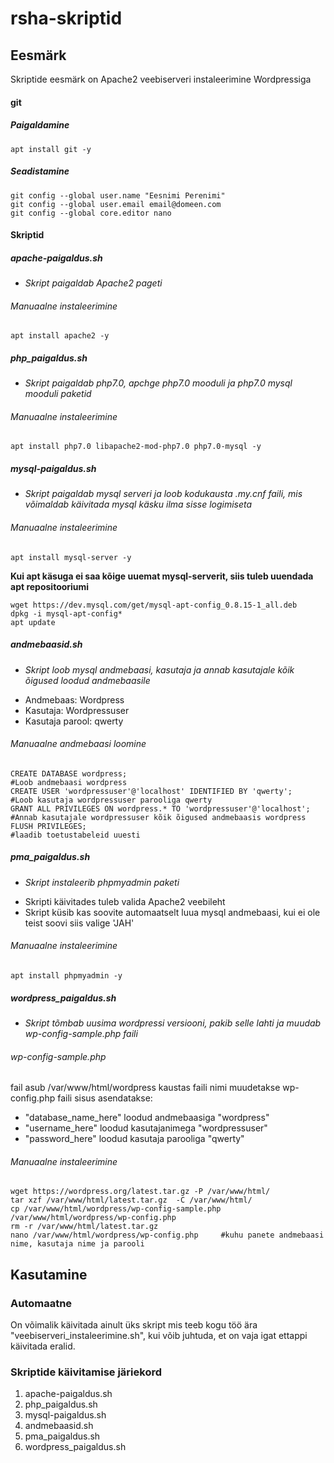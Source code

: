 # rsha-skriptid
## Eesmärk
Skriptide eesmärk on Apache2 veebiserveri instaleerimine Wordpressiga
#### git
##### Paigaldamine
```
apt install git -y
```
##### Seadistamine
```
git config --global user.name "Eesnimi Perenimi"
git config --global user.email email@domeen.com
git config --global core.editor nano
```

#### Skriptid
##### apache-paigaldus.sh
* *Skript paigaldab Apache2 pageti*
###### Manuaalne instaleerimine
```
apt install apache2 -y
```

##### php_paigaldus.sh
* *Skript paigaldab php7.0, apchge php7.0 mooduli ja php7.0 mysql mooduli paketid*
###### Manuaalne instaleerimine
```
apt install php7.0 libapache2-mod-php7.0 php7.0-mysql -y
```

##### mysql-paigaldus.sh
* *Skript paigaldab mysql serveri ja loob kodukausta .my.cnf faili, mis võimaldab käivitada mysql käsku ilma sisse logimiseta*
###### Manuaalne instaleerimine
```
apt install mysql-server -y
```
**Kui apt käsuga ei saa kõige uuemat mysql-serverit, siis tuleb uuendada apt  repositooriumi**
```
wget https://dev.mysql.com/get/mysql-apt-config_0.8.15-1_all.deb
dpkg -i mysql-apt-config*
apt update
```

##### andmebaasid.sh
* *Skript loob mysql andmebaasi, kasutaja ja annab kasutajale kõik õigused loodud andmebaasile*
- Andmebaas: Wordpress
- Kasutaja: Wordpressuser
- Kasutaja parool: qwerty
###### Manuaalne andmebaasi loomine
```
CREATE DATABASE wordpress;                                          #Loob andmebaasi wordpress
CREATE USER 'wordpressuser'@'localhost' IDENTIFIED BY 'qwerty';     #Loob kasutaja wordpressuser parooliga qwerty
GRANT ALL PRIVILEGES ON wordpress.* TO 'wordpressuser'@'localhost'; #Annab kasutajale wordpressuser kõik õigused andmebaasis wordpress
FLUSH PRIVILEGES;                                                   #laadib toetustabeleid uuesti
```

##### pma_paigaldus.sh
* *Skript instaleerib phpmyadmin paketi*
- Skripti käivitades tuleb valida Apache2 veebileht
- Skript küsib kas soovite automaatselt luua mysql andmebaasi, kui ei ole teist soovi siis valige 'JAH'
###### Manuaalne instaleerimine
```
apt install phpmyadmin -y
```

##### wordpress_paigaldus.sh
* *Skript tõmbab uusima wordpressi versiooni, pakib selle lahti ja muudab wp-config-sample.php faili*
###### wp-config-sample.php
fail asub /var/www/html/wordpress kaustas
faili nimi muudetakse wp-config.php
faili sisus asendatakse:
- "database_name_here" loodud andmebaasiga "wordpress"
- "username_here" loodud kasutajanimega "wordpressuser"
- "password_here" loodud kasutaja parooliga "qwerty"
###### Manuaalne instaleerimine
```
wget https://wordpress.org/latest.tar.gz -P /var/www/html/
tar xzf /var/www/html/latest.tar.gz  -C /var/www/html/
cp /var/www/html/wordpress/wp-config-sample.php /var/www/html/wordpress/wp-config.php
rm -r /var/www/html/latest.tar.gz
nano /var/www/html/wordpress/wp-config.php     #kuhu panete andmebaasi nime, kasutaja nime ja parooli
```
## Kasutamine
### Automaatne
On võimalik käivitada ainult üks skript mis teeb kogu töö ära "veebiserveri_instaleerimine.sh", kui võib juhtuda, et on vaja igat ettappi käivitada eralid.
### Skriptide käivitamise järiekord
1. apache-paigaldus.sh
2. php_paigaldus.sh
3. mysql-paigaldus.sh
4. andmebaasid.sh
5. pma_paigaldus.sh
6. wordpress_paigaldus.sh
